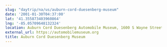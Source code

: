 ```yaml
---
slug: "daytrip/na/us/auburn-cord-duesenberg-museum"
date: '2001-01-30T04:37:00'
lat: '41.355873403960864'
lng: '-85.05709648132324'
location: Auburn Cord Duesenberg Automobile Museum, 1600 S Wayne Street, Auburn, Indiana, 46706, United States
external_url: https://automobilemuseum.org
title: Auburn Cord Duesenberg Museum
---
```



